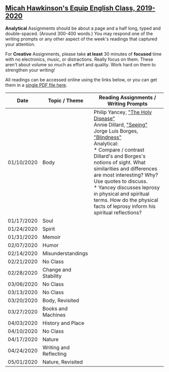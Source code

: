 [Micah Hawkinson's Equip English Class, 2019-2020](readme.md)
---

**Analytical** Assignments should be about a page and a half long, typed and double-spaced. (Around 300-400 words.) You may respond one of the writing prompts or any other aspect of the week's readings that captured your attention.

For **Creative** Assignments, please take **at least** 30 minutes of **focused** time with no electronics, music, or distractions. Really focus on them. These aren't about volume so much as effort and quality. Work hard on them to strengthen your writing!

All readings can be accessed online using the links below, or you can get them in a [single PDF file here](equip_spring_2020.pdf).

| Date | Topic / Theme | Reading Assignments / Writing Prompts |
| ---  | ---   | ---                                   |
| 01/10/2020 | Body | Philip Yancey, ["The Holy Disease"](https://philipyancey.com/the-holy-disease) <br>Annie Dillard, ["Seeing"](https://aimeeknight.files.wordpress.com/2016/01/seeing.pdf) <br>Jorge Luis Borges, ["Blindness"](https://www.gwern.net/docs/borges/1977-borges-blindness.pdf) <br>Analytical:<br> * Compare / contrast Dillard's and Borges's notions of sight. What similarities and differences are most interesting? Why? Use quotes to discuss.<br>* Yancey discusses leprosy in physical and spiritual terms. How do the physical facts of leprosy inform his spiritual reflections? |
| 01/17/2020 | Soul |  |
| 01/24/2020 | Spirit |  |
| 01/31/2020 | Memoir |  |
| 02/07/2020 | Humor |  |
| 02/14/2020 | Misunderstandings |  |
| 02/21/2020 | No Class |  |
| 02/28/2020 | Change and Stability |  |
| 03/06/2020 | No Class |  |
| 03/13/2020 | No Class |  |
| 03/20/2020 | Body, Revisited |  |
| 03/27/2020 | Books and Machines |  |
| 04/03/2020 | History and Place |  |
| 04/10/2020 | No Class |  |
| 04/17/2020 | Nature |  |
| 04/24/2020 | Writing and Reflecting |  |
| 05/01/2020 | Nature, Revisited |  |
